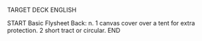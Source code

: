 TARGET DECK
ENGLISH

START
Basic
Flysheet
Back: n. 1 canvas cover over a tent for extra protection. 2 short tract or circular.
END
